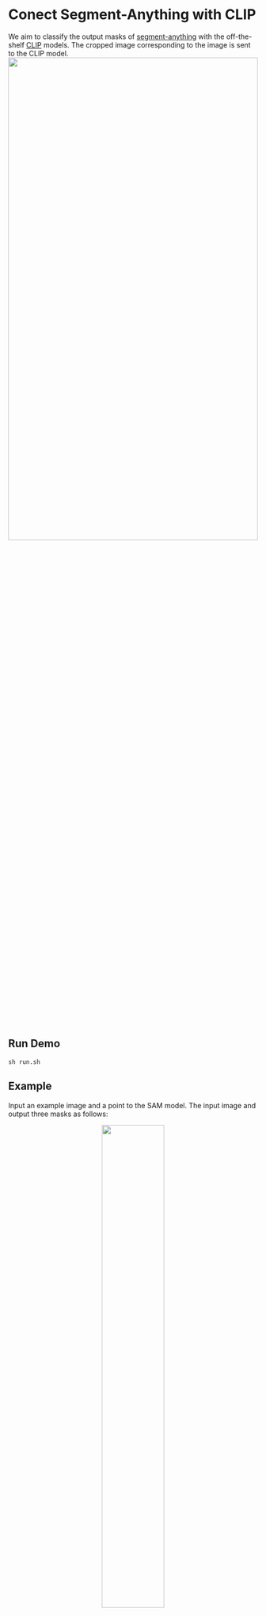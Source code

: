 # Conect Segment-Anything with CLIP
We aim to classify the output masks of [segment-anything](https://github.com/facebookresearch/segment-anything) with the off-the-shelf [CLIP](https://github.com/openai/CLIP) models. The cropped image corresponding to the image is sent to the CLIP model.
<img src="https://github.com/PengtaoJiang/SAM-CLIP/blob/main/imgs/pipeline.png" width="100%" height="50%">

## Run Demo
```
sh run.sh
```

## Example 
Input an example image and a point to the SAM model. The input image and output three masks as follows:
<center><img src="https://github.com/PengtaoJiang/SAM-CLIP/blob/main/imgs/ADE_val_00000001.jpg" width="50%" height="50%"></center>
The three masks and corresponding predicted category are as follows:
<div align=center><img src="https://github.com/PengtaoJiang/SAM-CLIP/blob/main/outs/ADE_val_00000001/0.jpg" width="50%" height="50%"></div>
<div align=center><img src="https://github.com/PengtaoJiang/SAM-CLIP/blob/main/outs/ADE_val_00000001/1.jpg" width="50%" height="50%"></div>
<div align=center><img src="https://github.com/PengtaoJiang/SAM-CLIP/blob/main/outs/ADE_val_00000001/2.jpg" width="50%" height="50%"></div>